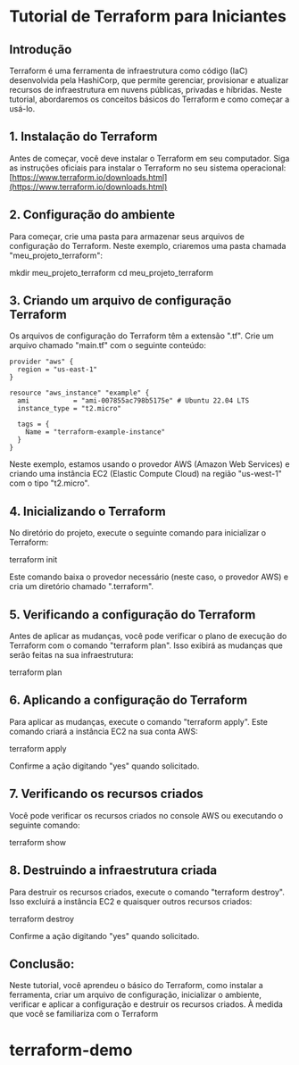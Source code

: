 # Tutorial de Terraform para Iniciantes

## Introdução

Terraform é uma ferramenta de infraestrutura como código (IaC) desenvolvida pela HashiCorp, que permite gerenciar, provisionar e atualizar recursos de infraestrutura em nuvens públicas, privadas e híbridas. Neste tutorial, abordaremos os conceitos básicos do Terraform e como começar a usá-lo.

## 1. Instalação do Terraform

Antes de começar, você deve instalar o Terraform em seu computador. Siga as instruções oficiais para instalar o Terraform no seu sistema operacional: [https://www.terraform.io/downloads.html](https://www.terraform.io/downloads.html)

## 2. Configuração do ambiente

Para começar, crie uma pasta para armazenar seus arquivos de configuração do Terraform. Neste exemplo, criaremos uma pasta chamada "meu_projeto_terraform":

  mkdir meu_projeto_terraform
  cd meu_projeto_terraform


## 3. Criando um arquivo de configuração Terraform

Os arquivos de configuração do Terraform têm a extensão ".tf". Crie um arquivo chamado "main.tf" com o seguinte conteúdo:

```
provider "aws" {
  region = "us-east-1"
}

resource "aws_instance" "example" {
  ami           = "ami-007855ac798b5175e" # Ubuntu 22.04 LTS
  instance_type = "t2.micro"

  tags = {
    Name = "terraform-example-instance"
  }
}
```

Neste exemplo, estamos usando o provedor AWS (Amazon Web Services) e criando uma instância EC2 (Elastic Compute Cloud) na região "us-west-1" com o tipo "t2.micro".

## 4. Inicializando o Terraform

No diretório do projeto, execute o seguinte comando para inicializar o Terraform:

  terraform init

Este comando baixa o provedor necessário (neste caso, o provedor AWS) e cria um diretório chamado ".terraform".

## 5. Verificando a configuração do Terraform

Antes de aplicar as mudanças, você pode verificar o plano de execução do Terraform com o comando "terraform plan". Isso exibirá as mudanças que serão feitas na sua infraestrutura:

  terraform plan

## 6. Aplicando a configuração do Terraform

Para aplicar as mudanças, execute o comando "terraform apply". Este comando criará a instância EC2 na sua conta AWS:

  terraform apply

Confirme a ação digitando "yes" quando solicitado.

## 7. Verificando os recursos criados

Você pode verificar os recursos criados no console AWS ou executando o seguinte comando:

  terraform show


## 8. Destruindo a infraestrutura criada

Para destruir os recursos criados, execute o comando "terraform destroy". Isso excluirá a instância EC2 e quaisquer outros recursos criados:

  terraform destroy

Confirme a ação digitando "yes" quando solicitado.

## Conclusão:

Neste tutorial, você aprendeu o básico do Terraform, como instalar a ferramenta, criar um arquivo de configuração, inicializar o ambiente, verificar e aplicar a configuração e destruir os recursos criados. À medida que você se familiariza com o Terraform
# terraform-demo
